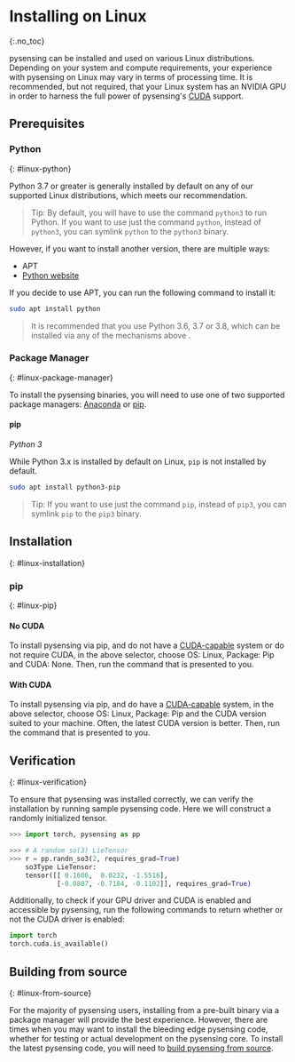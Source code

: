 # Installing on Linux
{:.no_toc}

pysensing can be installed and used on various Linux distributions. Depending on your system and compute requirements, your experience with pysensing on Linux may vary in terms of processing time. It is recommended, but not required, that your Linux system has an NVIDIA GPU in order to harness the full power of pysensing's [CUDA](https://developer.nvidia.com/cuda-zone) support.
<!-- [support](https://pysensing.org/tutorials/beginner/blitz/tensor_tutorial.html?highlight=cuda#cuda-tensors). -->

## Prerequisites
<!-- {: #linux-prerequisites}

### Supported Linux Distributions

pysensing is supported on Linux distributions that use [glibc](https://www.gnu.org/software/libc/) >= v2.17, which include the following:

* [Arch Linux](https://www.archlinux.org/download/), minimum version 2012-07-15
* [CentOS](https://www.centos.org/download/), minimum version 7.3-1611
* [Debian](https://www.debian.org/distrib/), minimum version 8.0
* [Fedora](https://getfedora.org/), minimum version 24
* [Mint](https://linuxmint.com/download.php), minimum version 14
* [OpenSUSE](https://software.opensuse.org/), minimum version 42.1
* [PCLinuxOS](https://www.pclinuxos.com/get-pclinuxos/), minimum version 2014.7
* [Slackware](http://www.slackware.com/getslack/), minimum version 14.2
* [Ubuntu](https://www.ubuntu.com/download/desktop), minimum version 13.04

> The install instructions here will generally apply to all supported Linux distributions. An example difference is that your distribution may support `yum` instead of `apt`. The specific examples shown were run on an Ubuntu 18.04 machine. -->

### Python
{: #linux-python}

Python 3.7 or greater is generally installed by default on any of our supported Linux distributions, which meets our recommendation.

> Tip: By default, you will have to use the command `python3` to run Python. If you want to use just the command `python`, instead of `python3`, you can symlink `python` to the `python3` binary.

However, if you want to install another version, there are multiple ways:

* APT
* [Python website](https://www.python.org/downloads/mac-osx/)

If you decide to use APT, you can run the following command to install it:

```bash
sudo apt install python
```

> It is recommended that you use Python 3.6, 3.7 or 3.8, which can be installed via any of the mechanisms above .

<!-- > If you use [Anaconda](#anaconda) to install pysensing, it will install a sandboxed version of Python that will be used for running pysensing applications. -->

### Package Manager
{: #linux-package-manager}

To install the pysensing binaries, you will need to use one of two supported package managers: [Anaconda](https://www.anaconda.com/download/#linux) or [pip](https://pypi.org/project/pip/). 

<!-- Anaconda is the recommended package manager as it will provide you all of the pysensing dependencies in one, sandboxed install, including Python.

#### Anaconda

To install Anaconda, you will use the [command-line installer](https://www.anaconda.com/download/#linux). Right-click on the 64-bit installer link, select `Copy Link Location`, and then use the following commands:

```bash
# The version of Anaconda may be different depending on when you are installing`
curl -O https://repo.anaconda.com/miniconda/Miniconda3-latest-Linux-x86_64.sh
sh Miniconda3-latest-Linux-x86_64.sh
# and follow the prompts. The defaults are generally good.`
```

> You may have to open a new terminal or re-source your `~/.bashrc `to get access to the `conda` command. -->

#### pip

*Python 3*

While Python 3.x is installed by default on Linux, `pip` is not installed by default.

```bash
sudo apt install python3-pip
```

> Tip: If you want to use just the command  `pip`, instead of `pip3`, you can symlink `pip` to the `pip3` binary.

## Installation
{: #linux-installation}

<!-- ### Anaconda
{: #linux-anaconda}

#### No CUDA

To install pysensing via Anaconda, and do not have a [CUDA-capable](https://developer.nvidia.com/cuda-zone) system or do not require CUDA, in the above selector, choose OS: Linux, Package: Conda and CUDA: None.
Then, run the command that is presented to you.

#### With CUDA

To install pysensing via Anaconda, and you do have a [CUDA-capable](https://developer.nvidia.com/cuda-zone) system, in the above selector, choose OS: Linux, Package: Conda and the CUDA version suited to your machine. Often, the latest CUDA version is better.
Then, run the command that is presented to you. -->


### pip
{: #linux-pip}

#### No CUDA

To install pysensing via pip, and do not have a [CUDA-capable](https://developer.nvidia.com/cuda-zone) system or do not require CUDA, in the above selector, choose OS: Linux, Package: Pip and CUDA: None.
Then, run the command that is presented to you.

#### With CUDA

To install pysensing via pip, and do have a [CUDA-capable](https://developer.nvidia.com/cuda-zone) system, in the above selector, choose OS: Linux, Package: Pip and the CUDA version suited to your machine. Often, the latest CUDA version is better.
Then, run the command that is presented to you.

## Verification
{: #linux-verification}

To ensure that pysensing was installed correctly, we can verify the installation by running sample pysensing code. Here we will construct a randomly initialized tensor.


```python
>>> import torch, pysensing as pp

>>> # A random so(3) LieTensor
>>> r = pp.randn_so3(2, requires_grad=True)
    so3Type LieTensor:
    tensor([[ 0.1606,  0.0232, -1.5516],
            [-0.0807, -0.7184, -0.1102]], requires_grad=True)
```

Additionally, to check if your GPU driver and CUDA is enabled and accessible by pysensing, run the following commands to return whether or not the CUDA driver is enabled:

```python
import torch
torch.cuda.is_available()
```

## Building from source
{: #linux-from-source}

For the majority of pysensing users, installing from a pre-built binary via a package manager will provide the best experience. However, there are times when you may want to install the bleeding edge pysensing code, whether for testing or actual development on the pysensing core. To install the latest pysensing code, you will need to [build pysensing from source](https://github.com/pysensing/pysensing#from-source).

<!-- ### Prerequisites
{: #linux-prerequisites-2}

1. Install [Anaconda](#anaconda)
2. Install [CUDA](https://developer.nvidia.com/cuda-downloads), if your machine has a [CUDA-enabled GPU](https://developer.nvidia.com/cuda-gpus).
3. Follow the steps described here: [https://github.com/pysensing/pysensing#from-source](https://github.com/pysensing/pysensing#from-source)

You can verify the installation as described [above](#linux-verification). -->
